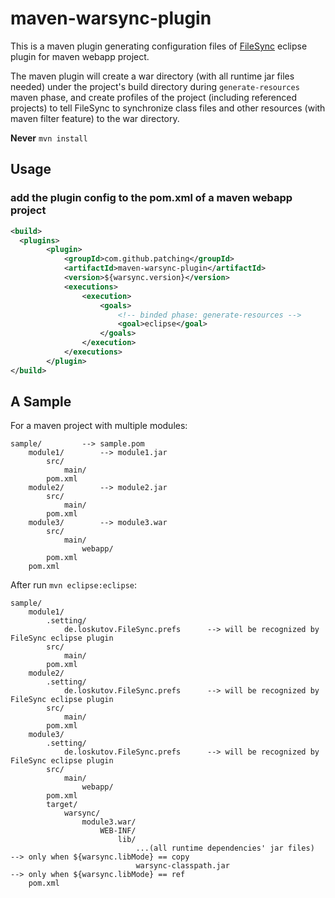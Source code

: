 maven-warsync-plugin
====================

This is a maven plugin generating configuration files of [FileSync](http://andrei.gmxhome.de/filesync/) eclipse plugin for maven webapp project.

The maven plugin will create a war directory (with all runtime jar files needed) under the project's build directory during `generate-resources` maven phase, and create profiles of the project (including referenced projects) to tell FileSync to synchronize class files and other resources (with maven filter feature) to the war directory.

**Never** `mvn install`

Usage
--------------------

### add the plugin config to the pom.xml of a maven webapp project

```XML
<build>
  <plugins>			
		<plugin>
			<groupId>com.github.patching</groupId>
			<artifactId>maven-warsync-plugin</artifactId>
			<version>${warsync.version}</version>
			<executions>
				<execution>
					<goals>
						<!-- binded phase: generate-resources -->
						<goal>eclipse</goal>
					</goals>
				</execution>
			</executions>
		</plugin>
</build>
```

A Sample
--------------------

For a maven project with multiple modules:
```
sample/			--> sample.pom
    module1/		--> module1.jar
        src/
            main/
        pom.xml
    module2/		--> module2.jar
        src/
            main/
        pom.xml
    module3/		--> module3.war
        src/
            main/
                webapp/
        pom.xml
    pom.xml
```
After run `mvn eclipse:eclipse`:
```
sample/
    module1/
        .setting/
            de.loskutov.FileSync.prefs		--> will be recognized by FileSync eclipse plugin
        src/
            main/
        pom.xml
    module2/
        .setting/
            de.loskutov.FileSync.prefs		--> will be recognized by FileSync eclipse plugin
        src/
            main/
        pom.xml
    module3/
        .setting/
            de.loskutov.FileSync.prefs		--> will be recognized by FileSync eclipse plugin
        src/
            main/
                webapp/
        pom.xml
        target/
            warsync/
                module3.war/
                    WEB-INF/
                        lib/
                            ...(all runtime dependencies' jar files)	--> only when ${warsync.libMode} == copy
                            warsync-classpath.jar						--> only when ${warsync.libMode} == ref
    pom.xml
```
